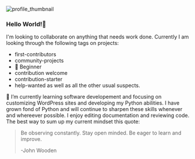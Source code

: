 ![profile_thumbnail](https://user-images.githubusercontent.com/3300399/88915331-158d4900-d232-11ea-8e5d-9b6646a57bc8.jpg)

### Hello World!👋

<!--
**rescriba01/rescriba01** is a ✨ _special_ ✨ repository because its `README.md` (this file) appears on your GitHub profile.

Here are some ideas to get you started:

- 🔭 I’m currently working on ...
- 🌱 I’m currently learning ...
- 👯 I’m looking to collaborate on ...
- 🤔 I’m looking for help with ...
- 💬 Ask me about ...
- 📫 How to reach me: ...
- 😄 Pronouns: ...
- ⚡ Fun fact: ...
-->
I'm looking to collaborate on anything that needs work done. Currently I am looking through the following tags on projects:
* first-contributors
* community-projects
* :gift: Beginner
* contribution welcome
* contribution-starter
* help-wanted
as well as all the other usual suspects.

🌱 I’m currently learning software developement and focusing on customizing WordPress sites and developing my Python abilities. I have grown fond of Python and will continue to sharpen these skills whenever and whereever possible. I enjoy editing documentation and reviewing code. The best way to sum up my current mindset this quote:

>   Be observing constantly. Stay open minded. Be eager to learn and improve.
>
>   \-John Wooden
